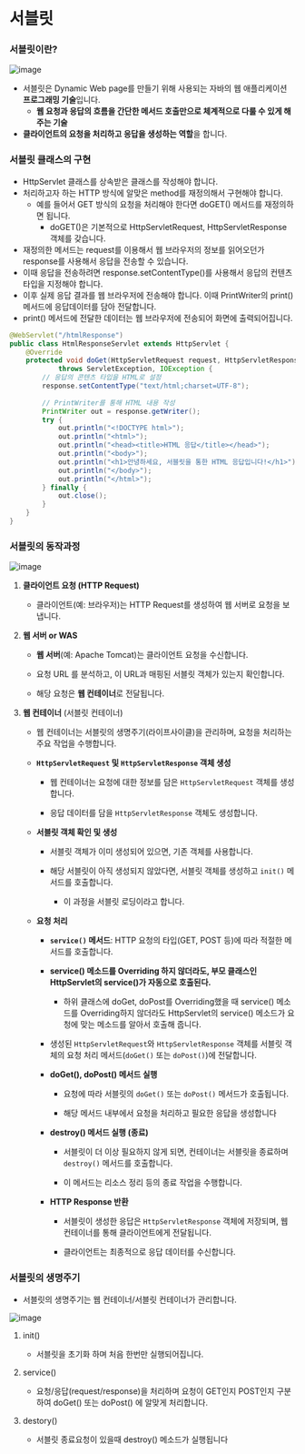# 서블릿

### 서블릿이란?

![image](https://github.com/user-attachments/assets/5b8e911d-540e-4308-a61d-4d53bde2167c)

- 서블릿은 Dynamic Web page를 만들기 위해 사용되는 자바의 웹 애플리케이션 **프로그래밍 기술**입니다.
  - **웹 요청과 응답의 흐름을 간단한 메서드 호출만으로 체계적으로 다룰 수 있게 해주는 기술**
- **클라이언트의 요청을 처리하고 응답을 생성하는 역할**을 합니다.



### 서블릿 클래스의 구현 

- HttpServlet 클래스를 상속받은 클래스를 작성해야 합니다.
- 처리하고자 하는 HTTP 방식에 알맞은 method를 재정의해서 구현해야 합니다.
  - 예를 들어서 GET 방식의 요청을 처리해야 한다면 doGET() 메서드를 재정의하면 됩니다.
    - doGET()은 기본적으로 HttpServletRequest, HttpServletResponse 객체를 갖습니다.
- 재정의한 메서드는 request를 이용해서 웹 브라우저의 정보를 읽어오던가 response를 사용해서 응답을 전송할 수 있습니다.
- 이때 응답을 전송하려면  response.setContentType()를 사용해서 응답의 컨텐츠 타입을 지정해야 합니다.
- 이후 실제 응답 결과를 웹 브라우저에 전송해야 합니다. 이때 PrintWriter의 print() 메서드에 응답데이터를 담아 전달합니다.
- print() 메서드에 전달한 데이터는  웹 브라우저에 전송되어 화면에 출력되어집니다.

``` java
@WebServlet("/htmlResponse")
public class HtmlResponseServlet extends HttpServlet {
    @Override
    protected void doGet(HttpServletRequest request, HttpServletResponse response)
            throws ServletException, IOException {
        // 응답의 콘텐츠 타입을 HTML로 설정
        response.setContentType("text/html;charset=UTF-8");
        
        // PrintWriter를 통해 HTML 내용 작성
        PrintWriter out = response.getWriter();
        try {
            out.println("<!DOCTYPE html>");
            out.println("<html>");
            out.println("<head><title>HTML 응답</title></head>");
            out.println("<body>");
            out.println("<h1>안녕하세요, 서블릿을 통한 HTML 응답입니다!</h1>");
            out.println("</body>");
            out.println("</html>");
        } finally {
            out.close();
        }
    }
}

```



### 서블릿의 동작과정

![image](https://github.com/user-attachments/assets/51aaf856-4dde-401b-9c45-0d970c36adef)


1. **클라이언트 요청 (HTTP Request)**
   - 클라이언트(예: 브라우저)는 HTTP Request를 생성하여 웹 서버로 요청을 보냅니다.

2. **웹 서버 or WAS**

   - **웹 서버**(예: Apache Tomcat)는 클라이언트 요청을 수신합니다.

   - 요청 URL 를 분석하고, 이 URL과 매핑된 서블릿 객체가 있는지 확인합니다.

   - 해당 요청은 **웹 컨테이너**로 전달됩니다.

3. **웹 컨테이너** (서블릿 컨테이너)

   - 웹 컨테이너는 서블릿의 생명주기(라이프사이클)을 관리하며, 요청을 처리하는 주요 작업을 수행합니다.

   - **`HttpServletRequest` 및 `HttpServletResponse` 객체 생성**

     - 웹 컨테이너는 요청에 대한 정보를 담은 `HttpServletRequest` 객체를 생성합니다.

     - 응답 데이터를 담을 `HttpServletResponse` 객체도 생성합니다.

   - **서블릿 객체 확인 및 생성**

     - 서블릿 객체가 이미 생성되어 있으면, 기존 객체를 사용합니다.

     - 해당 서블릿이 아직 생성되지 않았다면, 서블릿 객체를 생성하고 `init()` 메서드를 호출합니다.
       - 이 과정을 서블릿 로딩이라고 합니다.

   - **요청 처리**

     - **`service()` 메서드**: HTTP 요청의 타입(GET, POST 등)에 따라 적절한 메서드를 호출합니다.

     - **service() 메소드를 Overriding 하지 않더라도, 부모 클래스인 HttpServlet의 service()가 자동으로 호출된다.**

       - 하위 클래스에 doGet, doPost를 Overriding했을 때 service() 메소드를 Overriding하지 않더라도 HttpServlet의 service() 메소드가 요청에 맞는 메소드를 알아서 호출해 줍니다.

     - 생성된 `HttpServletRequest`와 `HttpServletResponse` 객체를 서블릿 객체의 요청 처리 메서드(`doGet()` 또는 `doPost()`)에 전달합니다.

     - **doGet(), doPost() 메서드 실행**

       - 요청에 따라 서블릿의 `doGet()` 또는 `doPost()` 메서드가 호출됩니다.

       - 해당 메서드 내부에서 요청을 처리하고 필요한 응답을 생성합니다

     - **destroy() 메서드 실행 (종료)**

       - 서블릿이 더 이상 필요하지 않게 되면, 컨테이너는 서블릿을 종료하며 `destroy()` 메서드를 호출합니다.

       - 이 메서드는 리소스 정리 등의 종료 작업을 수행합니다.

     - **HTTP Response 반환**

       - 서블릿이 생성한 응답은 `HttpServletResponse` 객체에 저장되며, 웹 컨테이너를 통해 클라이언트에게 전달됩니다.

       - 클라이언트는 최종적으로 응답 데이터를 수신합니다.



### 서블릿의 생명주기

- 서블릿의 생명주기는 웹 컨테이너/서블릿 컨테이너가 관리합니다.

![image](https://github.com/user-attachments/assets/68e43af6-d16b-47f6-a6f8-4cb5d7ab4573)


1. init()
   - 서블릿을 초기화 하며 처음 한번만 실행되어집니다.

2. service()
   - 요청/응답(request/response)을 처리하며 요청이 GET인지 POST인지 구분하여 doGet() 또는 doPost() 에 알맞게 처리합니다.

3. destory()
   - 서블릿 종료요청이 있을때 destroy() 메소드가 실행됩니다


